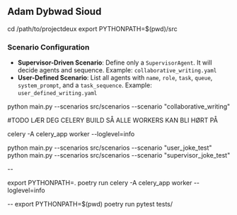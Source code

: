 ## Adam Dybwad Sioud

cd /path/to/projectdeux
export PYTHONPATH=$(pwd)/src

### Scenario Configuration

- **Supervisor-Driven Scenario**: Define only a `SupervisorAgent`. It will decide agents and sequence.
  Example: `collaborative_writing.yaml`
- **User-Defined Scenario**: List all agents with `name`, `role`, `task`, `queue`, `system_prompt`, and a `task_sequence`.
  Example: `user_defined_writing.yaml`

python main.py --scenarios src/scenarios --scenario "collaborative_writing"

#TODO LÆR DEG CELERY BUILD SÅ ALLE WORKERS KAN BLI HØRT PÅ

celery -A celery_app worker --loglevel=info

python main.py --scenarios src/scenarios --scenario "user_joke_test"
python main.py --scenarios src/scenarios --scenario "supervisor_joke_test"

--

export PYTHONPATH=.
poetry run celery -A celery_app worker --loglevel=info

--
export PYTHONPATH=$(pwd)
poetry run pytest tests/
